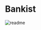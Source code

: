 # Bankist
![readme](https://github.com/miloraddjordjevic95/bankist/assets/49990887/1aed335b-05ba-4ffd-8b5f-b00818ea1295)
